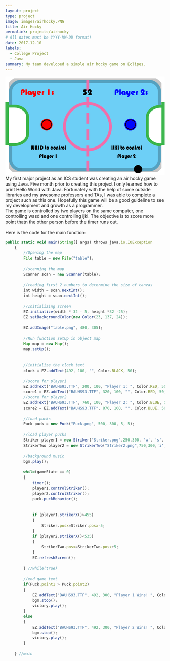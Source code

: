```yaml
---
layout: project
type: project
image: images/airhocky.PNG
title: Air Hocky
permalink: projects/airhocky
# All dates must be YYYY-MM-DD format!
date: 2017-12-10
labels:
  - College Project
  - Java
summary: My team developed a simple air hocky game on Eclipes.
---
```

<img src="/images/airhocky.PNG"> 
<br>
My first major project as an ICS student was creating an air hocky game using Java. Five month prior to creating this project I only learned how to print Hello World with Java. Fortunately with the help of some outside libraries and my awesome professors and TAs, I was able to complete a project such as this one. Hopefully this game will be a good guideline to see my development and growth as a programmer. 
<br>
The game is controlled by two players on the same computer, one controlling wasd and one controlling ijkl. The objective is to score more point thatn the other person before the timer runs out.
<br>
<br>
Here is the code for the main function:

```js
public static void main(String[] args) throws java.io.IOException
	{
		//Opening the map
		File table = new File("table");
									
		//scanning the map
		Scanner scan = new Scanner(table);
							
		//reading first 2 numbers to determine the size of canvas
		int width = scan.nextInt();
		int height = scan.nextInt();
						
		//Initializing screen
		EZ.initialize(width * 32 - 5, height *32 -25);
		EZ.setBackgroundColor(new Color(23, 137, 24));
		
		EZ.addImage("table.png", 480, 305);
		
		//Run function setUp in object map
		Map map = new Map();
		map.setUp();
		
		
		//initialize the clock text
		clock = EZ.addText(492, 100, "", Color.BLACK, 50);
		
		//score for player1
		EZ.addText("BAUHS93.TTF", 200, 100, "Player 1: ", Color.RED, 50);
		score1 = EZ.addText("BAUHS93.TTF", 320, 100, "", Color.RED, 50);
		//score for player2
		EZ.addText("BAUHS93.TTF", 760, 100, "Player 2: ", Color.BLUE, 50);
		score2 = EZ.addText("BAUHS93.TTF", 870, 100, "", Color.BLUE, 50);
		
		//load pucks
		Puck puck = new Puck("Puck.png", 500, 300, 5, 5);
		
		//load player pucks					
		Striker player1 = new Striker("Striker.png",250,300, 'w', 's', 'a', 'd', 'b');
		StrikerTwo player2 = new StrikerTwo("Striker2.png",750,300,'i','k', 'j', 'l');
		
		//background music
		bgm.play();
		
		while(gameState == 0)
		{
			timer();
			player1.controlStriker();
			player2.controlStriker();
			puck.puckBehavior();
			
			 
			if (player1.strikerX()>455)
			{
				Striker.posx=Striker.posx-5;
			}
			if (player2.strikerX()<535)
			{
				StrikerTwo.posx=StrikerTwo.posx+5;
			}
			EZ.refreshScreen();
			
		} //while(true)
		
		//end game text
		if(Puck.point1 > Puck.point2)
		{
			EZ.addText("BAUHS93.TTF", 492, 300, "Player 1 Wins! ", Color.RED, 50);
			bgm.stop();
			victory.play();
		}
		else
		{
			EZ.addText("BAUHS93.TTF", 492, 300, "Player 2 Wins! ", Color.BLUE, 50);
			bgm.stop();
			victory.play();
		}
	
	} //main

```




